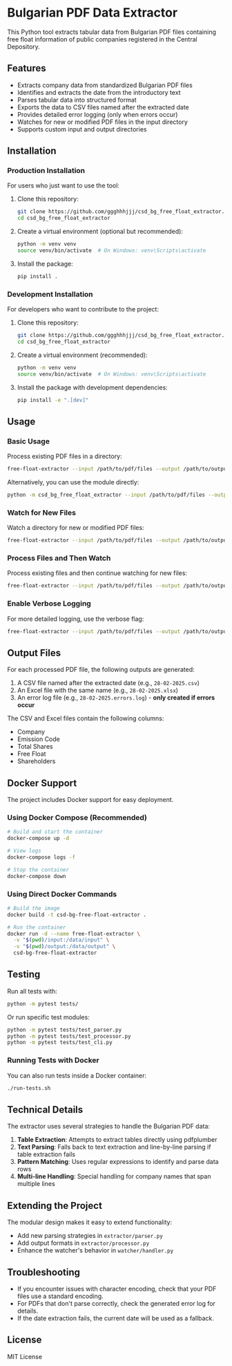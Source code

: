 # Bulgarian PDF Data Extractor

This Python tool extracts tabular data from Bulgarian PDF files containing free float information of public companies registered in the Central Depository.

## Features

- Extracts company data from standardized Bulgarian PDF files
- Identifies and extracts the date from the introductory text
- Parses tabular data into structured format
- Exports the data to CSV files named after the extracted date
- Provides detailed error logging (only when errors occur)
- Watches for new or modified PDF files in the input directory
- Supports custom input and output directories

## Installation

### Production Installation

For users who just want to use the tool:

1. Clone this repository:
   ```bash
   git clone https://github.com/ggghhhjjj/csd_bg_free_float_extractor.git
   cd csd_bg_free_float_extractor
   ```

2. Create a virtual environment (optional but recommended):
   ```bash
   python -m venv venv
   source venv/bin/activate  # On Windows: venv\Scripts\activate
   ```

3. Install the package:
   ```bash
   pip install .
   ```

### Development Installation

For developers who want to contribute to the project:

1. Clone this repository:
   ```bash
   git clone https://github.com/ggghhhjjj/csd_bg_free_float_extractor.git
   cd csd_bg_free_float_extractor
   ```

2. Create a virtual environment (recommended):
   ```bash
   python -m venv venv
   source venv/bin/activate  # On Windows: venv\Scripts\activate
   ```

3. Install the package with development dependencies:
   ```bash
   pip install -e ".[dev]"
   ```

## Usage

### Basic Usage

Process existing PDF files in a directory:

```bash
free-float-extractor --input /path/to/pdf/files --output /path/to/output/directory
```

Alternatively, you can use the module directly:

```bash
python -m csd_bg_free_float_extractor --input /path/to/pdf/files --output /path/to/output/directory
```

### Watch for New Files

Watch a directory for new or modified PDF files:

```bash
free-float-extractor --input /path/to/pdf/files --output /path/to/output/directory --watch
```

### Process Files and Then Watch

Process existing files and then continue watching for new files:

```bash
free-float-extractor --input /path/to/pdf/files --output /path/to/output/directory --process --watch
```

### Enable Verbose Logging

For more detailed logging, use the verbose flag:

```bash
free-float-extractor --input /path/to/pdf/files --output /path/to/output/directory --verbose
```

## Output Files

For each processed PDF file, the following outputs are generated:

1. A CSV file named after the extracted date (e.g., `28-02-2025.csv`)
2. An Excel file with the same name (e.g., `28-02-2025.xlsx`)
3. An error log file (e.g., `28-02-2025.errors.log`) - **only created if errors occur**

The CSV and Excel files contain the following columns:
- Company
- Emission Code
- Total Shares
- Free Float
- Shareholders

## Docker Support

The project includes Docker support for easy deployment.

### Using Docker Compose (Recommended)

```bash
# Build and start the container
docker-compose up -d

# View logs
docker-compose logs -f

# Stop the container
docker-compose down
```

### Using Direct Docker Commands

```bash
# Build the image
docker build -t csd-bg-free-float-extractor .

# Run the container
docker run -d --name free-float-extractor \
  -v "$(pwd)/input:/data/input" \
  -v "$(pwd)/output:/data/output" \
  csd-bg-free-float-extractor
```

## Testing

Run all tests with:

```bash
python -m pytest tests/
```

Or run specific test modules:

```bash
python -m pytest tests/test_parser.py
python -m pytest tests/test_processor.py
python -m pytest tests/test_cli.py
```

### Running Tests with Docker

You can also run tests inside a Docker container:

```bash
./run-tests.sh
```

## Technical Details

The extractor uses several strategies to handle the Bulgarian PDF data:

1. **Table Extraction**: Attempts to extract tables directly using pdfplumber
2. **Text Parsing**: Falls back to text extraction and line-by-line parsing if table extraction fails
3. **Pattern Matching**: Uses regular expressions to identify and parse data rows
4. **Multi-line Handling**: Special handling for company names that span multiple lines

## Extending the Project

The modular design makes it easy to extend functionality:

- Add new parsing strategies in `extractor/parser.py`
- Add output formats in `extractor/processor.py`
- Enhance the watcher's behavior in `watcher/handler.py`

## Troubleshooting

- If you encounter issues with character encoding, check that your PDF files use a standard encoding.
- For PDFs that don't parse correctly, check the generated error log for details.
- If the date extraction fails, the current date will be used as a fallback.

## License

MIT License